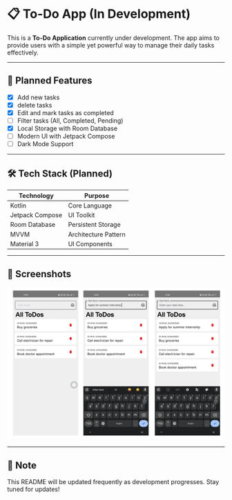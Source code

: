 # 📋 To-Do App (In Development)

This is a **To-Do Application** currently under development. The app aims to provide users with a simple yet powerful way to manage their daily tasks effectively.

---

## 📱 Planned Features

- [x] Add new tasks
- [x] delete tasks
- [x] Edit and mark tasks as completed
- [ ] Filter tasks (All, Completed, Pending)
- [x] Local Storage with Room Database
- [ ] Modern UI with Jetpack Compose
- [ ] Dark Mode Support

---

## 🛠️ Tech Stack (Planned)

| Technology | Purpose |
|---|---|
| Kotlin | Core Language |
| Jetpack Compose | UI Toolkit |
| Room Database | Persistent Storage |
| MVVM | Architecture Pattern |
| Material 3 | UI Components |

---
## 📸 Screenshots 
![App Screenshot](app/src/main/res/drawable/screenshots.png)

---

## 📌 Note

This README will be updated frequently as development progresses. Stay tuned for updates!
